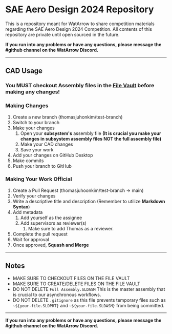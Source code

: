 # SAE Aero Design 2024 Repository

This is a repository meant for WatArrow to share competition materials regarding the SAE Aero Design 2024 Competition. All contents of this repository are private until open sourced in the future.

**If you run into any problems or have any questions, please message the #github channel on the WatArrow Discord.**

---

## CAD Usage

### You MUST checkout Assembly files in the **[File Vault](https://github.com/orgs/watarrow/projects/1/views/1) before making any changes!**

### Making Changes

1. Create a new branch (thomasjuhonkim/test-branch)
2. Switch to your branch
3. Make your changes
   1. Open your **subsystem's** assembly file **(It is crucial you make your changes in subsystem assembly files NOT the full assembly file)**
   2. Make your CAD changes
   3. Save your work
4. Add your changes on GitHub Desktop
5. Make commits
6. Push your branch to GitHub

### Making Your Work Official

1. Create a Pull Request (thomasjuhoonkim/test-branch -> main)
2. Verify your changes
3. Write a descriptive title and description (Remember to utilize **Markdown Syntax**)
4. Add metadata
   1. Add yourself as the assignee
   2. Add supervisors as reviewer(s)
      1. Make sure to add Thomas as a reviewer.
5. Complete the pull request
6. Wait for approval
7. Once approved, **Squash and Merge**

---

## Notes

- MAKE SURE TO CHECKOUT FILES ON THE FILE VAULT
- MAKE SURE TO CREATE/DELETE FILES ON THE FILE VAULT
- DO NOT DELETE `Full Assembly.SLDASM` This is the master assembly that is crucial to our asynchronous workflows.
- DO NOT DELETE `.gitignore` as this file prevents temporary files such as `~${your-file.SLDPRT}` and `~${your-file.SLDASM}` from being committed.

---

**If you run into any problems or have any questions, please message the #github channel on the WatArrow Discord.**
